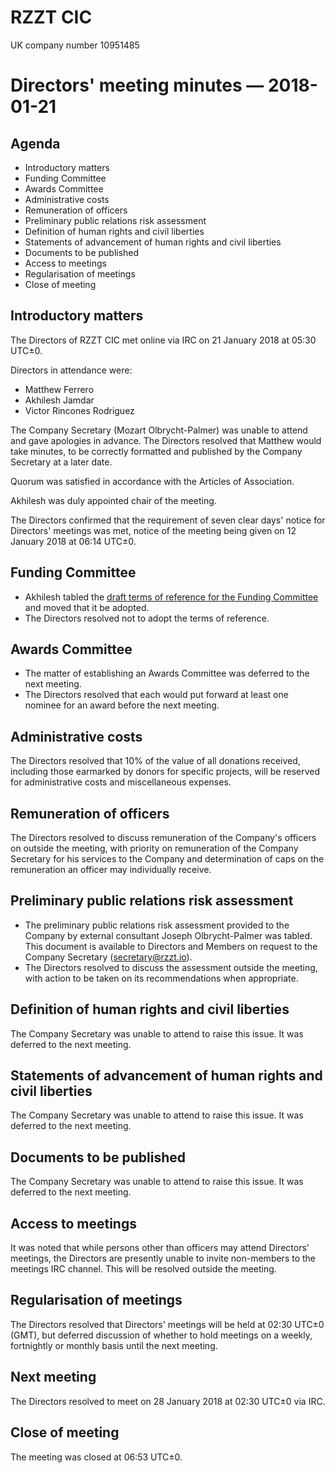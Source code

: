 # RZZT CIC

UK company number 10951485

# Directors' meeting minutes — 2018-01-21

## Agenda

- Introductory matters
- Funding Committee
- Awards Committee
- Administrative costs
- Remuneration of officers
- Preliminary public relations risk assessment
- Definition of human rights and civil liberties
- Statements of advancement of human rights and civil liberties
- Documents to be published
- Access to meetings
- Regularisation of meetings
- Close of meeting

## Introductory matters

The Directors of RZZT CIC met online via IRC on 21 January 2018 at 05:30 UTC±0.

Directors in attendance were:

- Matthew Ferrero
- Akhilesh Jamdar
- Victor Rincones Rodriguez

The Company Secretary (Mozart Olbrycht-Palmer) was unable to attend and gave apologies in advance. The Directors resolved that Matthew would take minutes, to be correctly formatted and published by the Company Secretary at a later date.

Quorum was satisfied in accordance with the Articles of Association.

Akhilesh was duly appointed chair of the meeting.

The Directors confirmed that the requirement of seven clear days' notice for Directors' meetings was met, notice of the meeting being given on 12 January 2018 at 06:14 UTC±0.

## Funding Committee

- Akhilesh tabled the [draft terms of reference for the Funding Committee](https://github.com/RZZT/Company-Documents/blob/150477fd057a6f5ec69c36bfcd37945e8d0dcc57/Committee%20Terms%20of%20Reference/funding-committee.md) and moved that it be adopted.
- The Directors resolved not to adopt the terms of reference.

## Awards Committee

- The matter of establishing an Awards Committee was deferred to the next meeting.
- The Directors resolved that each would put forward at least one nominee for an award before the next meeting.

## Administrative costs

The Directors resolved that 10% of the value of all donations received, including those earmarked by donors for specific projects, will be reserved for administrative costs and miscellaneous expenses.

## Remuneration of officers

The Directors resolved to discuss remuneration of the Company's officers on outside the meeting, with priority on remuneration of the Company Secretary for his services to the Company and determination of caps on the remuneration an officer may individually receive.

## Preliminary public relations risk assessment

- The preliminary public relations risk assessment provided to the Company by external consultant Joseph Olbrycht-Palmer was tabled. This document is available to Directors and Members on request to the Company Secretary ([secretary@rzzt.io](mailto:secretary@rzzt.io)).
- The Directors resolved to discuss the assessment outside the meeting, with action to be taken on its recommendations when appropriate.

## Definition of human rights and civil liberties

The Company Secretary was unable to attend to raise this issue. It was deferred to the next meeting.

## Statements of advancement of human rights and civil liberties

The Company Secretary was unable to attend to raise this issue. It was deferred to the next meeting.

## Documents to be published

The Company Secretary was unable to attend to raise this issue. It was deferred to the next meeting.

## Access to meetings

It was noted that while persons other than officers may attend Directors' meetings, the Directors are presently unable to invite non-members to the meetings IRC channel. This will be resolved outside the meeting.

## Regularisation of meetings

The Directors resolved that Directors' meetings will be held at 02:30 UTC±0 (GMT), but deferred discussion of whether to hold meetings on a weekly, fortnightly or monthly basis until the next meeting.

## Next meeting

The Directors resolved to meet on 28 January 2018 at 02:30 UTC±0 via IRC.

## Close of meeting

The meeting was closed at 06:53 UTC±0.
